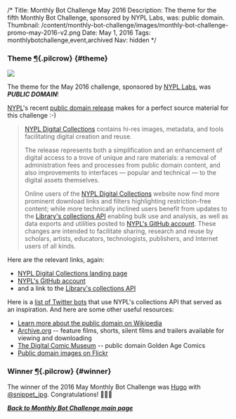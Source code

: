 /*
Title: Monthly Bot Challenge May 2016
Description: The theme for the fifth Monthly Bot Challenge, sponsored by NYPL Labs, was: public domain.
Thumbnail: /content/monthly-bot-challenge/images/monthly-bot-challenge-promo-may-2016-v2.png
Date: May 1, 2016
Tags: monthlybotchallenge,event,archived
Nav: hidden
*/


### Theme [¶](#theme){.pilcrow} {#theme}

<p class="screenshot float-right">
  <a href="/bots/twitterbots/menubot">
    <img src="/content/bots/twitterbots/images/menubot.png">
  </a>
</p>


The theme for the May 2016 challenge, sponsored by [NYPL Labs](https://twitter.com/nypl_labs), was ***PUBLIC DOMAIN***!

[NYPL](https://twitter.com/nypl)'s recent [public domain release](http://digitalcollections.nypl.org/) makes for a perfect source material for this challenge :-)


> [NYPL Digital Collections](http://digitalcollections.nypl.org/) contains hi-res images, metadata, and tools facilitating digital creation and reuse.
>
> The release represents both a simplification and an enhancement of digital access to a trove of unique and rare materials: a removal of administration fees and processes from public domain content, and also improvements to interfaces — popular and technical — to the digital assets themselves.
>
> Online users of the [NYPL Digital Collections](http://digitalcollections.nypl.org/) website now find more prominent download links and filters highlighting restriction-free content; while more technically inclined users benefit from updates to the [Library's collections API](http://api.repo.nypl.org/) enabling bulk use and analysis, as well as data exports and utilities posted to [NYPL's GitHub account](http://github.com/nypl-publicdomain/). These changes are intended to facilitate sharing, research and reuse by scholars, artists, educators, technologists, publishers, and Internet users of all kinds. 


Here are the relevant links, again:

- [NYPL Digital Collections landing page](http://publicdomain.nypl.org/)
- [NYPL's GitHub account](http://github.com/nypl-publicdomain/)
- and a link to the [Library's collections API](http://api.repo.nypl.org/)

Here is a [list of Twitter bots](https://twitter.com/nypl_labs/lists/nypl-bot-family/members) that use NYPL's collections API that served as an inspiration. And here are some other useful resources:

- [Learn more about the public domain on Wikipedia](https://en.wikipedia.org/wiki/Public_domain)
- [Archive.org](https://archive.org/details/feature_films) -- feature films, shorts, silent films and trailers available for viewing and downloading
- [The Digital Comic Museum](http://digitalcomicmuseum.com/) -- public domain Golden Age Comics
- [Public domain images on Flickr](https://www.flickr.com/groups/publicdomain/)

### Winner [¶](#winner){.pilcrow} {#winner}

The winner of the 2016 May Monthly Bot Challenge was [Hugo](https://twitter.com/hugovk) with [@snippet_jpg](/bots/twitterbots/snippet_jpg/). Congratulations! 🎉👏👏


***[Back to Monthly Bot Challenge main page](/monthly-bot-challenge/)***
